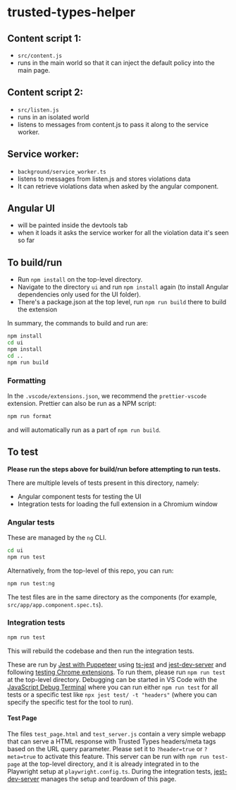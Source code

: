 # trusted-types-helper

## Content script 1:

- `src/content.js`
- runs in the main world so that it can inject the default policy into the main page.

## Content script 2:

- `src/listen.js`
- runs in an isolated world
- listens to messages from content.js to pass it along to the service worker.

## Service worker:

- `background/service_worker.ts`
- listens to messages from listen.js and stores violations data
- It can retrieve violations data when asked by the angular component.

## Angular UI

- will be painted inside the devtools tab
- when it loads it asks the service worker for all the violation data it's seen so far

## To build/run

- Run `npm install` on the top-level directory.
- Navigate to the directory `ui` and run `npm install` again (to install Angular
  dependencies only used for the UI folder).
- There's a package.json at the top level, run `npm run build` there to build the extension

In summary, the commands to build and run are:

```bash
npm install
cd ui
npm install
cd ..
npm run build
```

### Formatting

In the `.vscode/extensions.json`, we recommend the `prettier-vscode` extension. Prettier can also be run as a NPM script:

```bash
npm run format
```

and will automatically run as a part of `npm run build`.

## To test

**Please run the steps above for build/run before attempting to run tests.**

There are multiple levels of tests present in this directory, namely:

- Angular component tests for testing the UI
- Integration tests for loading the full extension in a Chromium window

### Angular tests

These are managed by the `ng` CLI.

```bash
cd ui
npm run test
```

Alternatively, from the top-level of this repo, you can run:

```bash
npm run test:ng
```

The test files are in the same directory as the components (for example, `src/app/app.component.spec.ts`).

### Integration tests

```bash
npm run test
```

This will rebuild the codebase and then run the integration tests.

These are run by [Jest with Puppeteer](https://jestjs.io/docs/puppeteer) using [ts-jest](https://jestjs.io/docs/getting-started#via-ts-jest) and [jest-dev-server](https://www.npmjs.com/package/jest-dev-server) and following [testing Chrome extensions](https://developer.chrome.com/docs/extensions/how-to/test/puppeteer). To run them, please run `npm run test` at the top-level directory. Debugging can be started in VS Code with the [JavaScript Debug Terminal](https://code.visualstudio.com/docs/nodejs/nodejs-debugging#_javascript-debug-terminal) where you can run either `npm run test` for all tests or a specific test like `npx jest test/ -t "headers"` (where you can specify the specific test for the tool to run).

#### Test Page

The files `test_page.html` and `test_server.js` contain a very simple webapp that can serve a HTML response with Trusted Types headers/meta tags based on the URL query parameter. Please set it to `?header=true` or `?meta=true` to activate this feature. This server can be run with `npm run test-page` at the top-level directory, and it is already integrated in to the Playwright setup at `playwright.config.ts`. During the integration tests, [jest-dev-server](https://www.npmjs.com/package/jest-dev-server) manages the setup and teardown of this page.
